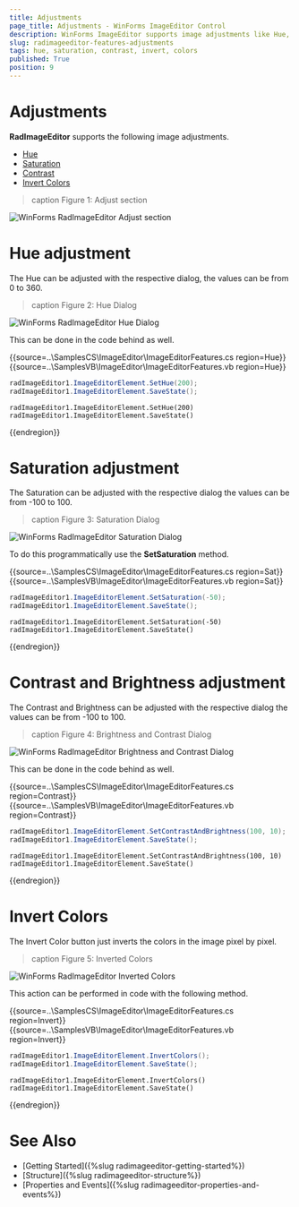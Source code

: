 ```yaml
---
title: Adjustments
page_title: Adjustments - WinForms ImageEditor Control
description: WinForms ImageEditor supports image adjustments like Hue, Saturation, Contrast etc.
slug: radimageeditor-features-adjustments
tags: hue, saturation, contrast, invert, colors
published: True
position: 9
---
```



# Adjustments

__RadImageEditor__ supports the following image adjustments.

* [Hue](#hue-adjusment)
* [Saturation](#saturation-adjusment)
* [Contrast](#contrast-and-brightness-adjusment)
* [Invert Colors](#invert-colors) 

>caption Figure 1: Adjust section

![WinForms RadImageEditor Adjust section](images/image-editor-adjustments001.png)


# Hue adjustment

The Hue can be adjusted with the respective dialog, the values can be from 0 to 360.

>caption Figure 2: Hue Dialog

![WinForms RadImageEditor Hue Dialog](images/image-editor-adjustments002.png)

This can be done in the code behind as well.

{{source=..\SamplesCS\ImageEditor\ImageEditorFeatures.cs region=Hue}} 
{{source=..\SamplesVB\ImageEditor\ImageEditorFeatures.vb region=Hue}}
````C#
radImageEditor1.ImageEditorElement.SetHue(200);
radImageEditor1.ImageEditorElement.SaveState();

````
````VB.NET
radImageEditor1.ImageEditorElement.SetHue(200)
radImageEditor1.ImageEditorElement.SaveState()

````

{{endregion}}

# Saturation adjustment

The Saturation can be adjusted with the respective dialog the values can be from -100 to 100.

>caption Figure 3: Saturation Dialog

![WinForms RadImageEditor Saturation Dialog](images/image-editor-adjustments003.png)

To do this programmatically use the __SetSaturation__ method.

{{source=..\SamplesCS\ImageEditor\ImageEditorFeatures.cs region=Sat}} 
{{source=..\SamplesVB\ImageEditor\ImageEditorFeatures.vb region=Sat}}

````C#
radImageEditor1.ImageEditorElement.SetSaturation(-50);
radImageEditor1.ImageEditorElement.SaveState();

````
````VB.NET
radImageEditor1.ImageEditorElement.SetSaturation(-50)
radImageEditor1.ImageEditorElement.SaveState()

````

{{endregion}}

# Contrast and Brightness adjustment

The Contrast and Brightness can be adjusted with the respective dialog the values can be from -100 to 100.

>caption Figure 4: Brightness and Contrast Dialog

![WinForms RadImageEditor Brightness and Contrast Dialog](images/image-editor-adjustments004.png)

This can be done in the code behind as well.

{{source=..\SamplesCS\ImageEditor\ImageEditorFeatures.cs region=Contrast}} 
{{source=..\SamplesVB\ImageEditor\ImageEditorFeatures.vb region=Contrast}}

````C#
radImageEditor1.ImageEditorElement.SetContrastAndBrightness(100, 10);
radImageEditor1.ImageEditorElement.SaveState();

````
````VB.NET
radImageEditor1.ImageEditorElement.SetContrastAndBrightness(100, 10)
radImageEditor1.ImageEditorElement.SaveState()

````

{{endregion}}

# Invert Colors

The Invert Color button just inverts the colors in the image pixel by pixel.
 
>caption Figure 5: Inverted Colors

![WinForms RadImageEditor Inverted Colors](images/image-editor-adjustments005.png)

This action can be performed in code with the following method.

{{source=..\SamplesCS\ImageEditor\ImageEditorFeatures.cs region=Invert}} 
{{source=..\SamplesVB\ImageEditor\ImageEditorFeatures.vb region=Invert}}

````C#
radImageEditor1.ImageEditorElement.InvertColors();
radImageEditor1.ImageEditorElement.SaveState();

````
````VB.NET
radImageEditor1.ImageEditorElement.InvertColors()
radImageEditor1.ImageEditorElement.SaveState()

````

{{endregion}}

# See Also

* [Getting Started]({%slug radimageeditor-getting-started%})
* [Structure]({%slug radimageeditor-structure%})
* [Properties and Events]({%slug radimageeditor-properties-and-events%})
